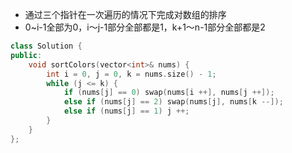 * 通过三个指针在一次遍历的情况下完成对数组的排序
* 0~i-1全部为0，i～j-1部分全部都是1，k+1～n-1部分全部都是2
```C++
class Solution {
public:
    void sortColors(vector<int>& nums) {
        int i = 0, j = 0, k = nums.size() - 1;
        while (j <= k) {
            if (nums[j] == 0) swap(nums[i ++], nums[j ++]);
            else if (nums[j] == 2) swap(nums[j], nums[k --]);
            else if (nums[j] == 1) j ++;
        }
    }
};
```